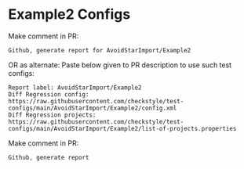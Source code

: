 # Example2 Configs
Make comment in PR:
```
Github, generate report for AvoidStarImport/Example2
```
OR as alternate:
Paste below given to PR description to use such test configs:
```
Report label: AvoidStarImport/Example2
Diff Regression config: https://raw.githubusercontent.com/checkstyle/test-configs/main/AvoidStarImport/Example2/config.xml
Diff Regression projects: https://raw.githubusercontent.com/checkstyle/test-configs/main/AvoidStarImport/Example2/list-of-projects.properties
```
Make comment in PR:
```
Github, generate report
```
